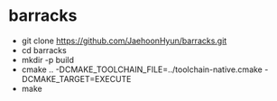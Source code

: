 # barracks

* git clone https://github.com/JaehoonHyun/barracks.git
* cd barracks 
* mkdir -p build
* cmake .. -DCMAKE_TOOLCHAIN_FILE=../toolchain-native.cmake -DCMAKE_TARGET=EXECUTE 
* make
